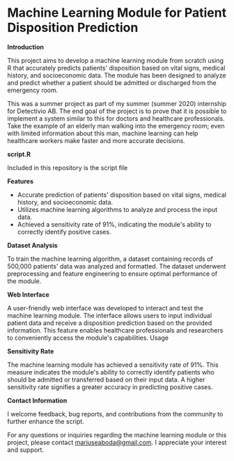 # Machine Learning Module for Patient Disposition Prediction

**Introduction**

This project aims to develop a machine learning module from scratch using R that accurately predicts patients' disposition based on vital signs, medical history, and socioeconomic data. The module has been designed to analyze and predict whether a patient should be admitted or discharged from the emergency room.

This was a summer project as part of my summer (summer 2020) internship for Detectivio AB. The end goal of the project is to prove that it is possible to implement a system similar to this for doctors and healthcare professionals. Take the example of an elderly man walking into the emergency room; even with limited information about this man, machine learning can help healthcare workers make faster and more accurate decisions. 

**script.R**

Included in this repository is the script file

**Features**

   - Accurate prediction of patients' disposition based on vital signs, medical history, and socioeconomic data.
   - Utilizes machine learning algorithms to analyze and process the input data.
   - Achieved a sensitivity rate of 91%, indicating the module's ability to correctly identify positive cases.

**Dataset Analysis**

To train the machine learning algorithm, a dataset containing records of 500,000 patients' data was analyzed and formatted. The dataset underwent preprocessing and feature engineering to ensure optimal performance of the module.

**Web Interface**

A user-friendly web interface was developed to interact and test the machine learning module. The interface allows users to input individual patient data and receive a disposition prediction based on the provided information. This feature enables healthcare professionals and researchers to conveniently access the module's capabilities.
Usage

**Sensitivity Rate**

The machine learning module has achieved a sensitivity rate of 91%. This measure indicates the module's ability to correctly identify patients who should be admitted or transferred based on their input data. A higher sensitivity rate signifies a greater accuracy in predicting positive cases.

**Contact Information**

I welcome feedback, bug reports, and contributions from the community to further enhance the script.

For any questions or inquiries regarding the machine learning module or this project, please contact mariuseaboda@gmail.com. I appreciate your interest and support.


